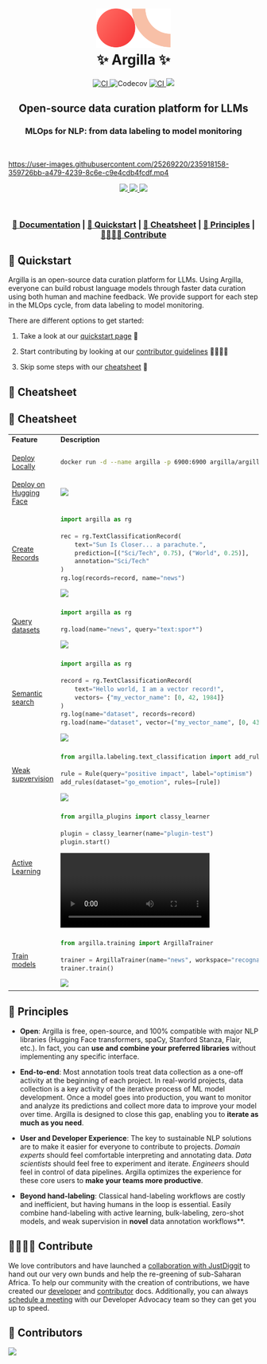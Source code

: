 
<h1 align="center">
  <a href=""><img src="https://github.com/dvsrepo/imgs/raw/main/rg.svg" alt="Argilla" width="150"></a>
  <br>
  ✨ Argilla ✨
  <br>
</h1>
<p align="center">
<a  href="https://pypi.org/project/argilla/">
<img  alt="CI"  src="https://img.shields.io/pypi/v/argilla.svg?style=flat-square&logo=pypi&logoColor=white">
</a>
<!--a  href="https://anaconda.org/conda-forge/rubrix">
<img  alt="CI"  src="https://img.shields.io/conda/vn/conda-forge/rubrix?logo=anaconda&style=flat&color=orange">
</!a-->
<img alt="Codecov" src="https://codecov.io/gh/argilla-io/argilla/branch/main/graph/badge.svg?token=VDVR29VOMG"/>
<a href="https://pepy.tech/project/argilla">
<img  alt="CI"  src="https://static.pepy.tech/personalized-badge/argilla?period=month&units=international_system&left_color=grey&right_color=blue&left_text=pypi%20downloads/month">
</a>
<a  href="https://huggingface.co/new-space?template=argilla/argilla-template-space">
<img src="https://huggingface.co/datasets/huggingface/badges/raw/main/deploy-to-spaces-sm.svg" />
</a>
</p>

<h2 align="center">Open-source data curation platform for LLMs</h2>
<h3 align="center">MLOps for NLP: from data labeling to model monitoring</h2>

<br>

https://user-images.githubusercontent.com/25269220/235918158-359726bb-a479-4239-8c6e-c9e4cdb4fcdf.mp4

<p align="center">
<a  href="https://join.slack.com/t/rubrixworkspace/shared_invite/zt-whigkyjn-a3IUJLD7gDbTZ0rKlvcJ5g">
<img src="https://img.shields.io/badge/JOIN US ON SLACK-4A154B?style=for-the-badge&logo=slack&logoColor=white" />
</a>
<a href="https://linkedin.com/company/argilla-io">
<img src="https://img.shields.io/badge/LinkedIn-0077B5?style=for-the-badge&logo=linkedin&logoColor=white" />
</a>
<a  href="https://twitter.com/argilla_io">
<img src="https://img.shields.io/badge/Twitter-1DA1F2?style=for-the-badge&logo=twitter&logoColor=white" />
</a>
</p>

<br>

<h3>
<p align="center">
<a href="https://docs.argilla.io">📄 Documentation</a> | </span>
<a href="#quickstart">🚀 Quickstart</a> <span> | </span>
<a href="#quickstart">🎼 Cheatsheet</a> <span> | </span>
<a href="#principles">📏 Principles</a> | </span>
<a href="#contribute">🫱🏾‍🫲🏼 Contribute</a>
</p>
</h3>

## 🚀 Quickstart

Argilla is an open-source data curation platform for LLMs. Using Argilla, everyone can build robust language models through faster data curation using both human and machine feedback. We provide support for each step in the MLOps cycle, from data labeling to model monitoring.

There are different options to get started:

1. Take a look at our [quickstart page](https://docs.argilla.io/en/latest/getting_started/quickstart.html) 🚀

2. Start contributing by looking at our [contributor guidelines](#🫱🏾‍🫲🏼-contribute) 🫱🏾‍🫲🏼

3. Skip some steps with our [cheatsheet](#🎼-cheatsheet) 🎼

## 🎼 Cheatsheet

## 🎼 Cheatsheet

<table>
<tr>
<td> <b>Feature</b> </td> <td> <b>Description</b> </td>
</tr>
<tr>
<td>

<a href="https://docs.argilla.io/en/latest/getting_started/installation/deployments/docker-quickstart.html"> Deploy Locally</a>
</td>
<td>

```bash
docker run -d --name argilla -p 6900:6900 argilla/argilla-quickstart:latest
```

</td>
</tr>
<tr>
<td>
<a href="https://huggingface.co/datasets/huggingface/documentation-images/resolve/main/hub/spaces-argilla-embed-space.png">Deploy on Hugging Face</a>
</td>
<td>
<img src="https://huggingface.co/datasets/huggingface/documentation-images/resolve/main/hub/spaces-argilla-embed-space.png" width="100%">
</td>
</tr>
<tr>
<td>
<a href="https://docs.argilla.io/en/latest/guides/log_load_and_prepare_data.html#Argilla-Records">Create Records</a></td>
<td>

```python
import argilla as rg

rec = rg.TextClassificationRecord(
    text="Sun Is Closer... a parachute.",
    prediction=[("Sci/Tech", 0.75), ("World", 0.25)],
    annotation="Sci/Tech"
)
rg.log(records=record, name="news")
```

<img src="https://docs.argilla.io/en/latest/_images/features-annotate.png" width="100%">
</td>
</tr>
<tr>
<td>
<a href="https://docs.argilla.io/en/latest/guides/query_datasets.html">Query datasets</a>
</td>
<td>

```python
import argilla as rg

rg.load(name="news", query="text:spor*")
```

<img src="https://docs.argilla.io/en/latest/_images/features-search.png" width="100%">
</td>
</tr>
<tr>
<td>
<a href="https://docs.argilla.io/en/latest/guides/label_records_with_semanticsearch.html">Semantic search</a>
</td>
<td>

```python
import argilla as rg

record = rg.TextClassificationRecord(
    text="Hello world, I am a vector record!",
    vectors= {"my_vector_name": [0, 42, 1984]}
)
rg.log(name="dataset", records=record)
rg.load(name="dataset", vector=("my_vector_name", [0, 43, 1985]))
```

<img src="https://docs.argilla.io/en/latest/_images/features-similaritysearch.png" width="100%">

</td>
</tr>
<tr>
<td>
<a href="https://docs.argilla.io/en/latest/guides/programmatic_labeling_with_rules.html">Weak supvervision</a>
</td>
<td>

```python
from argilla.labeling.text_classification import add_rules, Rule

rule = Rule(query="positive impact", label="optimism")
add_rules(dataset="go_emotion", rules=[rule])
```

<img src="https://docs.argilla.io/en/latest/_images/features-weak-labelling.png" width="100%">
</td>
</tr>
<tr>
<td>
<a href="https://argilla.io/blog/introducing-argilla-trainer">Active Learning</a>
</td>
<td>

```python
from argilla_plugins import classy_learner

plugin = classy_learner(name="plugin-test")
plugin.start()
```

<video src="https://share.descript.com/embed/nvlUjF8tNcZ" width="300" />
</td>
</tr>
<tr>
<td>
<a href="https://argilla.io/blog/introducing-argilla-trainer">Train models</a>
</td>
<td>

```python
from argilla.training import ArgillaTrainer

trainer = ArgillaTrainer(name="news", workspace="recognai", framework="setfit")
trainer.train()
```

<img src="https://argilla.io/blog/introducing-argilla-trainer/train.png" width="100%">
</td>
</tr>
</table>


## 📏 Principles
-  **Open**: Argilla is free, open-source, and 100% compatible with major NLP libraries (Hugging Face transformers, spaCy, Stanford Stanza, Flair, etc.). In fact, you can **use and combine your preferred libraries** without implementing any specific interface.



-  **End-to-end**: Most annotation tools treat data collection as a one-off activity at the beginning of each project. In real-world projects, data collection is a key activity of the iterative process of ML model development. Once a model goes into production, you want to monitor and analyze its predictions and collect more data to improve your model over time. Argilla is designed to close this gap, enabling you to **iterate as much as you need**.



-  **User and Developer Experience**: The key to sustainable NLP solutions are to make it easier for everyone to contribute to projects. _Domain experts_ should feel comfortable interpreting and annotating data. _Data scientists_ should feel free to experiment and iterate. _Engineers_ should feel in control of data pipelines. Argilla optimizes the experience for these core users to **make your teams more productive**.



-  **Beyond hand-labeling**: Classical hand-labeling workflows are costly and inefficient, but having humans in the loop is essential. Easily combine hand-labeling with active learning, bulk-labeling, zero-shot models, and weak supervision in **novel** data annotation workflows**.

## 🫱🏾‍🫲🏼 Contribute

We love contributors and have launched a [collaboration with JustDiggit](https://argilla.io/blog/introducing-argilla-community-growers) to hand out our very own bunds and help the re-greening of sub-Saharan Africa. To help our community with the creation of contributions, we have created our [developer](https://docs.argilla.io/en/latest/community/developer_docs.html) and [contributor](https://docs.argilla.io/en/latest/community/contributing.html) docs. Additionally, you can always [schedule a meeting](https://calendly.com/argilla-office-hours/meeting-with-david-from-argilla-30m) with our Developer Advocacy team so they can get you up to speed.

## 🥇 Contributors
<a  href="https://github.com/argilla-io/argilla/graphs/contributors">

<img  src="https://contrib.rocks/image?repo=argilla-io/argilla" />

</a>
